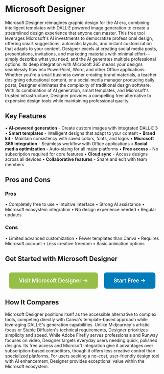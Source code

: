 # Microsoft Designer

Microsoft Designer reimagines graphic design for the AI era, combining intelligent templates with DALL·E powered image generation to create a streamlined design experience that anyone can master. This free tool leverages Microsoft's AI investments to democratize professional design, offering smart suggestions, automatic layouts, and instant customization that adapts to your content. Designer excels at creating social media posts, presentations, invitations, and marketing materials with minimal effort—simply describe what you need, and the AI generates multiple professional options. Its deep integration with Microsoft 365 means your designs seamlessly flow into PowerPoint, Word, and other Office applications. Whether you're a small business owner creating brand materials, a teacher designing educational content, or a social media manager producing daily posts, Designer eliminates the complexity of traditional design software. With its combination of AI generation, smart templates, and Microsoft's trusted infrastructure, Designer provides a compelling free alternative to expensive design tools while maintaining professional quality.

## Key Features

• **AI-powered generation** - Create custom images with integrated DALL·E 3
• **Smart templates** - Intelligent designs that adapt to your content
• **Brand kit** - Maintain consistency with saved colors, fonts, and logos
• **Microsoft 365 integration** - Seamless workflow with Office applications
• **Social media optimization** - Auto-sizing for all major platforms
• **Free access** - No subscription required for core features
• **Cloud sync** - Access designs across all devices
• **Collaborative features** - Share and edit with team members

## Pros and Cons

### Pros
• Completely free to use
• Intuitive interface
• Strong AI assistance
• Microsoft ecosystem integration
• No design experience needed
• Regular updates

### Cons
• Limited advanced customization
• Fewer templates than Canva
• Requires Microsoft account
• Less creative freedom
• Basic animation options

## Get Started with Microsoft Designer

<div style="text-align: center; margin: 2rem 0;">
  <a href="https://designer.microsoft.com" target="_blank" rel="noopener noreferrer" style="display: inline-block; background: #96BF47; color: white; padding: 1rem 2rem; text-decoration: none; border-radius: 8px; font-weight: 600; font-size: 1.1rem; margin-right: 1rem;">Visit Microsoft Designer →</a>
  <a href="https://designer.microsoft.com/signup" target="_blank" rel="noopener noreferrer" style="display: inline-block; background: #007cba; color: white; padding: 1rem 2rem; text-decoration: none; border-radius: 8px; font-weight: 600; font-size: 1.1rem;">Start Free →</a>
</div>

## How It Compares

Microsoft Designer positions itself as the accessible alternative to complex tools, competing directly with Canva's template-based approach while leveraging DALL·E's generation capabilities. Unlike Midjourney's artistic focus or Stable Diffusion's technical requirements, Designer prioritizes simplicity and speed. While Adobe Firefly serves professionals and Runway focuses on video, Designer targets everyday users needing quick, polished designs. Its free access and Microsoft integration give it advantages over subscription-based competitors, though it offers less creative control than specialized platforms. For users seeking a no-cost, user-friendly design tool with AI enhancement, Designer provides exceptional value within the Microsoft ecosystem.